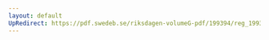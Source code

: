 ```yaml
---
layout: default
UpRedirect: https://pdf.swedeb.se/riksdagen-volumeG-pdf/199394/reg_199394/reg_199394_0375.pdf
---
```

